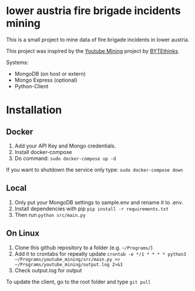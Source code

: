 
# lower austria fire brigade incidents mining

This is a small project to mine data of fire brigade incidents in lower austria.

This project was inspired by the [Youtube Mining](https://github.com/bitnulleins/youtube_mining) project by [BYTEthinks](https://www.bytethinks.de/).

Systems:

* MongoDB (on host or extern)
* Mongo Express (optional)
* Python-Client

# Installation

## Docker

1. Add your API Key and Mongo credentials.
2. Install docker-compose
3. Do command:
```sudo docker-compose up -d```

If you want to shutdown the service only type:
```sudo docker-compose down```

## Local

1. Only put your MongoDB settings to sample.env and rename it to .env.
2. Install dependencies with pip ```pip install -r requirements.txt```
3. Then run ```python src/main.py```

## On Linux

1. Clone this github repository to a folder (e.g. ```~/Programs/```)
2. Add it to crontabs for repeatly update ```crontab -e */1 * * * * python3 ~/Programs/youtube_mining/src/main.py >> ~/Programs/youtube_mining/output.log 2>&1```
3. Check output.log for output

To update the client, go to the root folder and type ```git pull```

